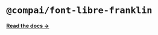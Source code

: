 # `@compai/font-libre-franklin`

[**Read the docs &rarr;**](https://components.ai/docs/typefaces/libre-franklin)
